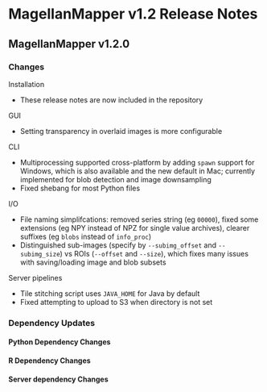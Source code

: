 # MagellanMapper v1.2 Release Notes

## MagellanMapper v1.2.0

### Changes

Installation
- These release notes are now included in the repository

GUI
- Setting transparency in overlaid images is more configurable

CLI
- Multiprocessing supported cross-platform by adding `spawn` support for Windows, which is also available and the new default in Mac; currently implemented for blob detection and image downsampling
- Fixed shebang for most Python files

I/O
- File naming simplifcations: removed series string (eg `00000`), fixed some extensions (eg NPY instead of NPZ for single value archives), clearer suffixes (eg `blobs` instead of `info_proc`)
- Distinguished sub-images (specify by `--subimg_offset` and `--subimg_size`) vs ROIs (`--offset` and `--size`), which fixes many issues with saving/loading image and blob subsets

Server pipelines
- Tile stitching script uses `JAVA_HOME` for Java by default
- Fixed attempting to upload to S3 when directory is not set

### Dependency Updates

#### Python Dependency Changes

#### R Dependency Changes

#### Server dependency Changes
